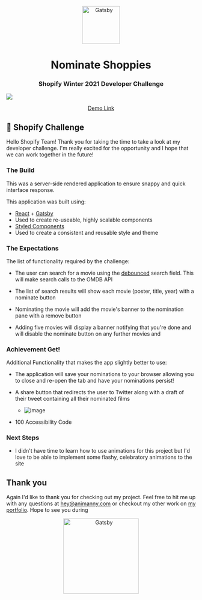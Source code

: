 <p align="center">
  <a href="https://www.gatsbyjs.com">
    <img alt="Gatsby" src="https://nominateshoppies.netlify.app/static/shoppiesLogo-26fe5c2e7c20d15cb32d7b34600b08d3.png" width="100" />
  </a>
</p>
<h1 align="center">
  Nominate Shoppies
</h1>
<h3 align="center">
  Shopify Winter 2021 Developer Challenge
</h3>
<a href="https://nominateshoppies.netlify.app/">
<img align="center" src="https://user-images.githubusercontent.com/14436239/92436343-70d82280-f172-11ea-8140-c3629abe31d7.png"></img>
</a>
<a href="https://nominateshoppies.netlify.app/"><p align="center">Demo Link</p></a>

## 🚀 Shopify Challenge
Hello Shopify Team! Thank you for taking the time to take a look at my developer challenge. I'm really excited for the opportunity and I hope that we can work together in the future!

### The Build
This was a server-side rendered application to ensure snappy and quick interface response. 

This application was built using:
- [React](https://reactjs.org/) + [Gatsby](https://www.gatsbyjs.com/)
 - Used to create re-useable, highly scalable components
- [Styled Components](https://styled-components.com/)
 - Used to create a consistent and reusable style and theme

### The Expectations

The list of functionality required by the challenge:

- The user can search for a movie using the [debounced](https://github.com/Animanny/Shoppies/blob/master/src/pages/index.js#L239) search field. This will make search calls to the OMDB API

- The list of search results will show each movie (poster, title, year) with a nominate button

- Nominating the movie will add the movie's banner to the nomination pane with a remove button

- Adding five movies will display a banner notifying that you're done and will disable the nominate button on any further movies and 

### Achievement Get!

Additional Functionality that makes the app slightly better to use:
- The application will save your nominations to your browser allowing you to close and re-open the tab and have your nominations persist!

- A share button that redirects the user to Twitter along with a draft of their tweet containing all their nominated films
  - ![image](https://user-images.githubusercontent.com/14436239/92556449-05588880-f238-11ea-90e1-82e6a3490394.png)


- 100 Accessibility Code


### Next Steps

- I didn't have time to learn how to use animations for this project but I'd love to be able to implement some flashy, celebratory animations to the site 


## Thank you

Again I'd like to thank you for checking out my project. Feel free to hit me up with any questions at [hey@animanny.com](mailto:hey@animanny.com) or checkout my other work on [my portfolio](http://animanny.com/). Hope to see you during

<p align="center">
    <img alt="Gatsby" src="https://upload.wikimedia.org/wikipedia/en/e/ed/The-internship-poster.jpg" width="200" /></p>
